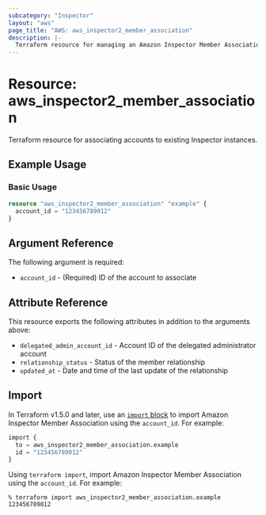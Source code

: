 ```yaml
---
subcategory: "Inspector"
layout: "aws"
page_title: "AWS: aws_inspector2_member_association"
description: |-
  Terraform resource for managing an Amazon Inspector Member Association.
---
```


# Resource: aws_inspector2_member_association

Terraform resource for associating accounts to existing Inspector instances.

## Example Usage

### Basic Usage

```terraform
resource "aws_inspector2_member_association" "example" {
  account_id = "123456789012"
}
```

## Argument Reference

The following argument is required:

* `account_id` - (Required) ID of the account to associate

## Attribute Reference

This resource exports the following attributes in addition to the arguments above:

* `delegated_admin_account_id` - Account ID of the delegated administrator account
* `relationship_status` - Status of the member relationship
* `updated_at` - Date and time of the last update of the relationship

## Import

In Terraform v1.5.0 and later, use an [`import` block](https://developer.hashicorp.com/terraform/language/import) to import Amazon Inspector Member Association using the `account_id`. For example:

```terraform
import {
  to = aws_inspector2_member_association.example
  id = "123456789012"
}
```

Using `terraform import`, import Amazon Inspector Member Association using the `account_id`. For example:

```console
% terraform import aws_inspector2_member_association.example 123456789012
```
